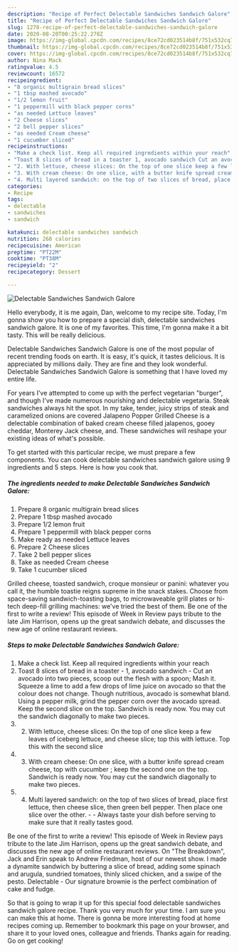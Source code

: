 ```yaml
---
description: "Recipe of Perfect Delectable Sandwiches Sandwich Galore"
title: "Recipe of Perfect Delectable Sandwiches Sandwich Galore"
slug: 1278-recipe-of-perfect-delectable-sandwiches-sandwich-galore
date: 2020-08-20T00:25:22.278Z
image: https://img-global.cpcdn.com/recipes/8ce72cd023514b8f/751x532cq70/delectable-sandwiches-sandwich-galore-recipe-main-photo.jpg
thumbnail: https://img-global.cpcdn.com/recipes/8ce72cd023514b8f/751x532cq70/delectable-sandwiches-sandwich-galore-recipe-main-photo.jpg
cover: https://img-global.cpcdn.com/recipes/8ce72cd023514b8f/751x532cq70/delectable-sandwiches-sandwich-galore-recipe-main-photo.jpg
author: Nina Mack
ratingvalue: 4.5
reviewcount: 16572
recipeingredient:
- "8 organic multigrain bread slices"
- "1 tbsp mashed avocado"
- "1/2 lemon fruit"
- "1 peppermill with black pepper corns"
- "as needed Lettuce leaves"
- "2 Cheese slices"
- "2 bell pepper slices"
- "as needed Cream cheese"
- "1 cucumber sliced"
recipeinstructions:
- "Make a check list. Keep all required ingredients within your reach"
- "Toast 8 slices of bread in a toaster 1, avocado sandwich Cut an avocado into two pieces, scoop out the flesh with a spoon; Mash it. Squeeze a lime to add a few drops of lime juice on avocado so that the colour does not change. Though nutritious, avocado is somewhat bland. Using a pepper milk, grind the pepper corn over the avocado spread. Keep the second slice on the top. Sandwich is ready now. You may cut the sandwich diagonally to make two pieces."
- "2. With lettuce, cheese slices: On the top of one slice keep a few leaves of iceberg lettuce, and cheese slice; top this with lettuce. Top this with the second slice"
- "3. With cream cheese: On one slice, with a butter knife spread cream cheese, top with cucumber ; keep the second one on the top. Sandwich is ready now. You may cut the sandwich diagonally to make two pieces."
- "4. Multi layered sandwich: on the top of two slices of bread, place first lettuce, then cheese slice, then green bell pepper. Then place one slice over the other.  Always taste your dish before serving to make sure that it really tastes good."
categories:
- Recipe
tags:
- delectable
- sandwiches
- sandwich

katakunci: delectable sandwiches sandwich 
nutrition: 268 calories
recipecuisine: American
preptime: "PT22M"
cooktime: "PT38M"
recipeyield: "2"
recipecategory: Dessert

---
```



![Delectable Sandwiches Sandwich Galore](https://img-global.cpcdn.com/recipes/8ce72cd023514b8f/751x532cq70/delectable-sandwiches-sandwich-galore-recipe-main-photo.jpg)

Hello everybody, it is me again, Dan, welcome to my recipe site. Today, I'm gonna show you how to prepare a special dish, delectable sandwiches sandwich galore. It is one of my favorites. This time, I'm gonna make it a bit tasty. This will be really delicious.

Delectable Sandwiches Sandwich Galore is one of the most popular of recent trending foods on earth. It is easy, it's quick, it tastes delicious. It is appreciated by millions daily. They are fine and they look wonderful. Delectable Sandwiches Sandwich Galore is something that I have loved my entire life.

For years I&#39;ve attempted to come up with the perfect vegetarian &#34;burger&#34;, and though I&#39;ve made numerous nourishing and delectable vegetaria. Steak sandwiches always hit the spot. In my take, tender, juicy strips of steak and caramelized onions are covered Jalapeno Popper Grilled Cheese is a delectable combination of baked cream cheese filled jalapenos, gooey cheddar, Monterey Jack cheese, and. These sandwiches will reshape your existing ideas of what&#39;s possible.


To get started with this particular recipe, we must prepare a few components. You can cook delectable sandwiches sandwich galore using 9 ingredients and 5 steps. Here is how you cook that.

<!--inarticleads1-->

##### The ingredients needed to make Delectable Sandwiches Sandwich Galore:

1. Prepare 8 organic multigrain bread slices
1. Prepare 1 tbsp mashed avocado
1. Prepare 1/2 lemon fruit
1. Prepare 1 peppermill with black pepper corns
1. Make ready as needed Lettuce leaves
1. Prepare 2 Cheese slices
1. Take 2 bell pepper slices
1. Take as needed Cream cheese
1. Take 1 cucumber sliced


Grilled cheese, toasted sandwich, croque monsieur or panini: whatever you call it, the humble toastie reigns supreme in the snack stakes. Choose from space-saving sandwich-toasting bags, to microwaveable grill plates or hi-tech deep-fill grilling machines: we&#39;ve tried the best of them. Be one of the first to write a review! This episode of Week in Review pays tribute to the late Jim Harrison, opens up the great sandwich debate, and discusses the new age of online restaurant reviews. 

<!--inarticleads2-->

##### Steps to make Delectable Sandwiches Sandwich Galore:

1. Make a check list. Keep all required ingredients within your reach
1. Toast 8 slices of bread in a toaster - 1, avocado sandwich - Cut an avocado into two pieces, scoop out the flesh with a spoon; Mash it. Squeeze a lime to add a few drops of lime juice on avocado so that the colour does not change. Though nutritious, avocado is somewhat bland. Using a pepper milk, grind the pepper corn over the avocado spread. Keep the second slice on the top. Sandwich is ready now. You may cut the sandwich diagonally to make two pieces.
1. 2. With lettuce, cheese slices: On the top of one slice keep a few leaves of iceberg lettuce, and cheese slice; top this with lettuce. Top this with the second slice
1. 3. With cream cheese: On one slice, with a butter knife spread cream cheese, top with cucumber ; keep the second one on the top. Sandwich is ready now. You may cut the sandwich diagonally to make two pieces.
1. 4. Multi layered sandwich: on the top of two slices of bread, place first lettuce, then cheese slice, then green bell pepper. Then place one slice over the other. -  - Always taste your dish before serving to make sure that it really tastes good.


Be one of the first to write a review! This episode of Week in Review pays tribute to the late Jim Harrison, opens up the great sandwich debate, and discusses the new age of online restaurant reviews. On &#34;The Breakdown&#34;, Jack and Erin speak to Andrew Friedman, host of our newest show. I made a dynamite sandwich by buttering a slice of bread, adding some spinach and arugula, sundried tomatoes, thinly sliced chicken, and a swipe of the pesto. Delectable - Our signature brownie is the perfect combination of cake and fudge. 

So that is going to wrap it up for this special food delectable sandwiches sandwich galore recipe. Thank you very much for your time. I am sure you can make this at home. There is gonna be more interesting food at home recipes coming up. Remember to bookmark this page on your browser, and share it to your loved ones, colleague and friends. Thanks again for reading. Go on get cooking!

